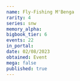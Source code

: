 ```yaml
---
name: Fly-Fishing M'Benga
rarity: 4
series: snw
memory_alpha:
bigbook_tier: 6
events: 22
in_portal:
date: 02/08/2023
obtained: Event
mega: false
published: true
---
```



